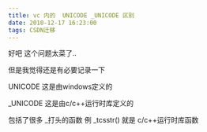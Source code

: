 ```yaml
---
title: vc 内的  UNICODE _UNICODE 区别
date: 2010-12-17 16:23:00
tags: CSDN迁移
---
```

   好吧 这个问题太菜了..

 

 但是我觉得还是有必要记录一下

 

 

 UNICODE 这是由windows定义的

 

 _UNICODE 这是由c/c++运行时库定义的

 

 

 包括了很多 _打头的函数 例 _tcsstr() 就是 c/c++运行时库函数

   
 
